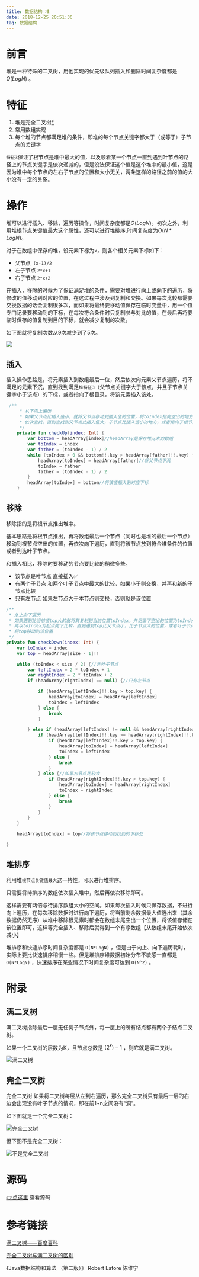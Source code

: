 ```yaml
---
title: 数据结构_堆
date: 2018-12-25 20:51:36
tag: 数据结构
---
```


# 前言

堆是一种特殊的二叉树，用他实现的优先级队列插入和删除时间复杂度都是$O(LogN)$ 。

# 特征

1. 堆是完全二叉树[*](#完全二叉树)
2. 常用数组实现
3. 每个堆的节点都满足堆的条件，即堆的每个节点关键字都大于（或等于）子节点的关键字



`特征3`保证了根节点是堆中最大的值，以及顺着某一个节点一直到遇到叶节点的路径上的节点关键字是依次递减的，但是没法保证这个值是这个堆中的最小值，这是因为堆中每个节点的左右子节点的位置和大小无关，两条这样的路径之前的值的大小没有一定的关系。

# 操作

堆可以进行插入、移除，遍历等操作，时间复杂度都是$O(LogN)$。初次之外，利用堆根节点关键值最大这个属性，还可以进行堆排序,时间复杂度为$O(N*LogN)$。

对于在数组中保存的堆，设元素下标为`x`，则各个相关元素下标如下：

* 父节点` (x-1)/2`
* 左子节点 `2*x+1`
* 右子节点 `2*x+2`



在插入，移除的时候为了保证满足堆的条件，需要对堆进行向上或向下的遍历，将修改的值移动到对应的位置，在这过程中涉及到复制和交换。如果每次比较都需要交换数据的话会复制很多次，而如果将最终要移动值保存在临时变量中，用一个值专门记录要移动到的下标，在每次符合条件时只复制参与对比的值，在最后再将要临时保存的值复制到目的下标，就会减少复制的次数。

如下图就将复制次数从9次减少到了5次。

![](https://jixiaoyong.github.io/images/20181225213813.png)

## 插入

插入操作思路是，将元素插入到数组最后一位，然后依次向元素父节点遍历，将不满足的元素下沉，直到找到满足`堆特征3`（父节点关键字大于该点，并且子节点关键字小于该点）的下标，或者指向了根目录，将该元素插入该处。

```kotlin
 /**
     * 从下向上遍历
     * 如果父节点比插入值小，就将父节点移动到插入值的位置，将toIndex指向空出的地方
     * 依次查找，直到查找到父节点比插入值大，子节点比插入值小的地方，或者指向了根节点
     */
    private fun checkUp(index: Int) {
        var bottom = headArray[index]//headArray是保存堆元素的数组
        var toIndex = index
        var father = (toIndex - 1) / 2
        while (toIndex > 0 && bottom!!.key > headArray[father]!!.key) {
            headArray[toIndex] = headArray[father]//将父节点下沉
            toIndex = father
            father = (toIndex - 1) / 2
        }
        headArray[toIndex] = bottom//将该值插入到对应下标
    }
```



## 移除

移除指的是将根节点推出堆中。

基本思路是将根节点推出，再将数组最后一个节点（同时也是堆的最后一个节点）移动到根节点空出的位置，再依次向下遍历，直到将该节点放到符合堆条件的位置或者到达叶子节点。

和插入相比，移除时要移动的节点要比较的稍微多些。

* 该节点是叶节点	直接插入✅
* 有两个子节点	    和两个叶子节点中最大的比较，如果小于则交换，并再和新的子节点比较
* 只有左节点    如果左节点大于本节点则交换，否则就是该位置

```kotlin
/**
 * 从上向下遍历
 * 如果遇到比当前值top大的就将其复制到当前位置toIndex，并记录下空出的位置为toIndex
 * 再以toIndex为起点向下比较，直到遇到top比父节点小，比子节点大的位置，或者叶子节点
 * 将top移动到该位置
 */
private fun checkDown(index: Int) {
    var toIndex = index
    var top = headArray[size - 1]!!

    while (toIndex < size / 2) {//非叶子节点
        var leftIndex = 2 * toIndex + 1
        var rightIndex = 2 * toIndex + 2
        if (headArray[rightIndex] == null) {//只有左节点

            if (headArray[leftIndex]!!.key > top.key) {
                headArray[toIndex] = headArray[leftIndex]
                toIndex = leftIndex
            } else {
                break
            }

        } else if (headArray[leftIndex] != null && headArray[rightIndex] != null) {
            if (headArray[leftIndex]!!.key >= headArray[rightIndex]!!.key) {//如果左节点比较大
                if (headArray[leftIndex]!!.key > top.key) {
                    headArray[toIndex] = headArray[leftIndex]
                    toIndex = leftIndex
                } else {
                    break
                }
            } else {//如果右节点比较大
                if (headArray[rightIndex]!!.key > top.key) {
                    headArray[toIndex] = headArray[rightIndex]
                    toIndex = rightIndex
                } else {
                    break
                }
            }
        }
    }

    headArray[toIndex] = top//将该节点移动到找到的下标处

}
```

## 堆排序

利用堆`根节点关键值最大`这一特性，可以进行堆排序。

只需要将待排序的数组依次插入堆中，然后再依次移除即可。

这样需要有两倍与待排序数组大小的空间。如果每次插入时候只保存数据，不进行向上遍历，在每次移除数据时进行向下遍历，将当前剩余数据最大值选出来（其余数据仍然无序）从堆中移除根元素时都会在数组末尾空出一个位置，将该值存储在该位置即可，这样等完全插入、移除后就得到一个有序数组【从数组末尾开始依次减小】

堆排序和快速排序时间复杂度都是 `O(N*LogN)` ，但是由于向上、向下遍历耗时，实际上要比快速排序稍慢一些。但是堆排序堆数据初始分布不敏感一直都是 `O(N*LogN)` ，快速排序在某些情况下时间复杂度可达到 `O(N^2)` 。

# 附录

## 满二叉树

满二叉树指除最后一层无任何子节点外，每一层上的所有结点都有两个子结点二叉树。

如果一个二叉树的层数为K，且节点总数是 $(2^k) -1$  ，则它就是满二叉树。

![满二叉树](https://jixiaoyong.github.io/images/20181225210750.png)

## 完全二叉树

完全二叉树 如果将二叉树每层从左到右遍历，那么完全二叉树只有最后一层的右边会出现没有叶子节点的情况，即在前1~n之间没有“洞”。

如下图就是一个完全二叉树：

![完全二叉树](https://jixiaoyong.github.io/images/20181225211304.png)

但下图不是完全二叉树：

![不是完全二叉树](https://jixiaoyong.github.io/images/20181223211217.png)

# 源码

[👉点这里](https://github.com/jixiaoyong/Notes-Files/blob/master/AndroidLearningResource/java_note/%E6%95%B0%E6%8D%AE%E7%BB%93%E6%9E%84%E5%AD%A6%E4%B9%A0/tree/HeadClazz.kt) 查看源码

# 参考链接

[满二叉树——百度百科](https://baike.baidu.com/item/%E6%BB%A1%E4%BA%8C%E5%8F%89%E6%A0%91)

[完全二叉树与满二叉树的区别](<https://blog.csdn.net/u013812939/article/details/46798743>)

《Java数据结构和算法 （第二版）》 Robert Lafore 陈维宁
